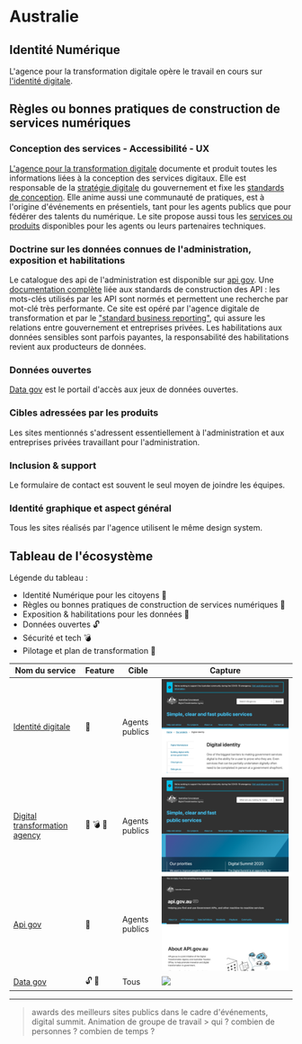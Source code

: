 # Australie

## Identité Numérique 
L'agence pour la transformation digitale opère le travail en cours sur [l'identité digitale](https://www.dta.gov.au/our-projects/digital-identity).

## Règles ou bonnes pratiques de construction de services numériques
### Conception des services - Accessibilité - UX
[L'agence pour la transformation digitale](https://www.dta.gov.au/) documente et produit toutes les informations liées à la conception des services digitaux.
Elle est responsable de la [stratégie digitale](https://www.dta.gov.au/digital-transformation-strategy) du gouvernement et fixe les [standards de conception](https://www.dta.gov.au/help-and-advice/about-digital-service-standard).
Elle anime aussi une communauté de pratiques, est à l'origine d'événements en présentiels, tant pour les agents publics que pour fédérer des talents du numérique. 
Le site propose aussi tous les [services ou produits](https://www.dta.gov.au/our-projects) disponibles pour les agents ou leurs partenaires techniques.

### Doctrine sur les données connues de l'administration, exposition et habilitations
Le catalogue des api de l'administration est disponible sur [api gov](https://api.gov.au/). 
Une [documentation complète](https://api.gov.au/standards/national_api_standards/) liée aux standards de construction des API : les mots-clés utilisés par les API sont normés et permettent une recherche par mot-clé très performante.
Ce site est opéré par l'agence digitale de transformation et par le ["standard business reporting"](https://www.sbr.gov.au/), qui assure les relations entre gouvernement et entreprises privées.
Les habilitations aux données sensibles sont parfois payantes, la responsabilité des habilitations revient aux producteurs de données. 

### Données ouvertes
[Data gov](https://data.gov.au/) est le portail d'accès aux jeux de données ouvertes. 

### Cibles adressées par les produits
Les sites mentionnés s'adressent essentiellement à l'administration et aux entreprises privées travaillant pour l'administration.  

### Inclusion & support
Le formulaire de contact est souvent le seul moyen de joindre les équipes.

### Identité graphique et aspect général
Tous les sites réalisés par l'agence utilisent le même design system.

## Tableau de l'écosystème
Légende du tableau : 
- Identité Numérique pour les citoyens :bust_in_silhouette:
- Règles ou bonnes pratiques de construction de services numériques :beginner:
- Exposition & habilitations pour les données :closed_lock_with_key:
- Données ouvertes :unlock:
- Sécurité et tech :bomb:
- Pilotage et plan de transformation :dart:


| Nom du service    |  Feature |  Cible | Capture | 
|-------------------|---|---|---|
|[Identité digitale](https://www.dta.gov.au/our-projects/digital-identity) | :bust_in_silhouette: | Agents publics  |  ![](1_Australie.assets/digitalid.png) |
|[Digital transformation agency](https://www.dta.gov.au) | :dart: :bomb: :beginner:|  Agents publics |   ![](1_Australie.assets/digitalagency.png) |
| [Api gov](https://api.gov.au/)  | :closed_lock_with_key:  | Agents publics  |  ![](1_Australie.assets/apigov.png)|
| [Data gov](https://data.gov.au/)        |  :unlock: :closed_lock_with_key: | Tous  | ![](1_Australie.assets/datagov.png)|
* * *

> awards des meilleurs sites publics dans le cadre d'événements, digital summit. Animation de groupe de travail > qui ? combien de personnes ? combien de temps ?